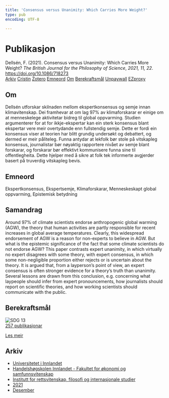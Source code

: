 ```yaml
---
title: 'Consensus versus Unanimity: Which Carries More Weight?'
type: pub
encoding: UTF-8

---
```

<h1>Publikasjon</h1>
<article id="csl-bib-container-I66GX73Y" class="csl-bib-container">
  <div class="csl-bib-body"> <div class="csl-entry">Dellsén, F. (2021). Consensus versus Unanimity: Which Carries More Weight? <i>The British Journal for the Philosophy of Science</i>, <i>2021, 11, 22</i>. <a href="https://doi.org/10.1086/718273">https://doi.org/10.1086/718273</a></div> </div>
  <div class="csl-bib-buttons">
    <a href="#taxonomy-article-I66GX73Y" alt="archive" class="csl-bib-button">Arkiv</a>
    <a href="https://app.cristin.no/results/show.jsf?id=1967264" alt="Cristin" class="csl-bib-button">Cristin</a>
    <a href="http://zotero.org/groups/5881554/items/I66GX73Y" alt="Zotero" class="csl-bib-button">Zotero</a>
    <a href="#keywords-article-I66GX73Y" alt="keywords" class="csl-bib-button">Emneord</a>
    <a href="#about-article-I66GX73Y" alt="about_pub" class="csl-bib-button">Om</a>
    <a href="#sdg-article-I66GX73Y" alt="sdg" class="csl-bib-button">Berekraftsmål</a>
    <a href="https://philpapers.org/archive/DELCVU.pdf" alt="Unpaywall" class="csl-bib-button">Unpaywall</a>
    <a href="https://philpapers.org/archive/DELCVU.pdf" alt="EZproxy" class="csl-bib-button">EZproxy</a>
  </div>
  <div id="csl-bib-meta-container-I66GX73Y"></div>
</article>
<div id="csl-bib-meta-I66GX73Y" class="csl-bib-meta">
  <article id="about-article-I66GX73Y" class="about_pub-article">
    <h1>Om</h1>
    Dellsén utforskar skilnaden mellom ekspertkonsensus og semje innan klimavitenskap. Dei framhevar at om lag 97% av klimaforskarar er einige om at menneskelege aktivitetar bidreg til global oppvarming. Studien argumenterer for at for ikkje-ekspertar kan ein sterk konsensus blant ekspertar vere meir overtydande enn fullstendig semje. Dette er fordi ein konsensus viser at teorien har blitt grundig undersøkt og debattert, og dermed er meir påliteleg. Funna antydar at lekfolk bør stole på vitskapleg konsensus, journalistar bør nøyaktig rapportere nivået av semje blant forskarar, og forskarar bør effektivt kommunisere funna sine til offentlegheita. Dette hjelper med å sikre at folk tek informerte avgjerder basert på truverdig vitskapleg bevis.
  </article>
  <article id="keywords-article-I66GX73Y" class="keywords-article">
    <h1>Emneord</h1>
    Ekspertkonsensus, Ekspertsemje, Klimaforskarar, Menneskeskapt global oppvarming, Epistemisk betydning
  </article>
  <article id="abstract-article-I66GX73Y" class="abstract-article">
    <h1>Samandrag</h1>
    Around 97% of climate scientists endorse anthropogenic global warming (AGW), the theory that human activities are partly responsible for recent increases in global average temperatures. Clearly, this widespread endorsement of AGW is a reason for non-experts to believe in AGW. But what is the epistemic significance of the fact that some climate scientists do not endorse AGW? This paper contrasts expert unanimity, in which virtually no expert disagrees with some theory, with expert consensus, in which some non-negligible proportion either rejects or is uncertain about the theory. It is argued that, from a layperson’s point of view, an expert consensus is often stronger evidence for a theory’s truth than unanimity. Several lessons are drawn from this conclusion, e.g. concerning what laypeople should infer from expert pronouncements, how journalists should report on scientific theories, and how working scientists should communicate with the public.
  </article>
  <article id="sdg-article-I66GX73Y" class="sdg-article">
    <h1>Berekraftsmål</h1>
    <div class="sdg-container"><div id="sdg13" class="sdg">
        <img src="{{< params subfolder >}}images/sdg/sdg13_nn.png" class="image" alt="SDG 13">
        <div class="sdg-overlay">
          <a href="{{< params subfolder >}}nn/archive/?sdg=13#archive" class="sdg-publication-count"><span>257</span> publikasjonar</a>
          <p><a href="https://fn.no/om-fn/fns-baerekraftsmaal/stoppe-klimaendringene?lang=nno-NO" class="sdg-read-more">Les meir</a></p>
        </div>
      </div></div>
  </article>
  <article id="taxonomy-article-I66GX73Y" class="taxonomy-article">
    <h1>Arkiv</h1>
    <ul>
      <li><a href="{{< params subfolder >}}nn/archive/?key=3DCRN523">Universitetet i Innlandet</a></li>
      <li><a href="{{< params subfolder >}}nn/archive/?key=DU8Q9LN9">Handelshøgskolen Innlandet - Fakultet for økonomi og samfunnsvitenskap</a></li>
      <li><a href="{{< params subfolder >}}nn/archive/?key=ITYAG68H">Institutt for rettsvitenskap, filosofi og internasjonale studier</a></li>
      <li><a href="{{< params subfolder >}}nn/archive/?key=VFX285I3">2021</a></li>
      <li><a href="{{< params subfolder >}}nn/archive/?key=SLUXB9NW">Desember</a></li>
    </ul>
  </article>
</div>
